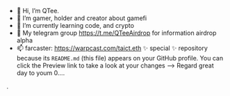 - 👋 Hi, I’m QTee.
- 👀 I’m gamer, holder and creator about gamefi
- 🌱 I’m currently learning code, and crypto 
- 💞️ My telegram group https://t.me/QTeeAirdrop for information airdrop alpha
- 📫 farcaster: https://warpcast.com/taict.eth
 ✨ special ✨ repository because its `README.md` (this file) appears on your GitHub profile.
You can click the Preview link to take a look at your changes 
--> Regard 
great day to youm 0....

.
